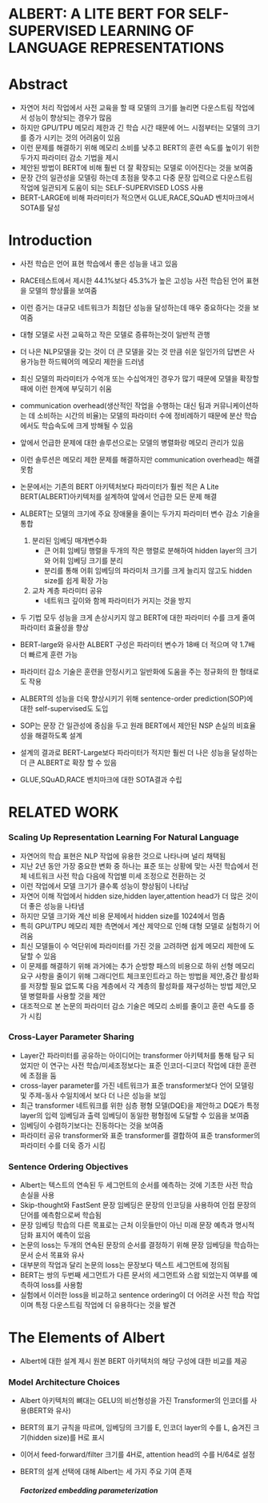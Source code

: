 # ALBERT: A LITE BERT FOR SELF-SUPERVISED LEARNING OF LANGUAGE REPRESENTATIONS

# Abstract
 - 자연어 처리 작업에서 사전 교육을 할 때 모델의 크기를 늘리면 다운스트림 작업에서 성능이 향상되는 경우가 많음
 - 하지만 GPU/TPU  메모리 제한과 긴 학습 시간 때문에 어느 시점부터는 모델의 크기를 증가 시키는 것의 어려움이 있음
 - 이런 문제를 해결하기 위해 메모리 소비를 낮추고 BERT의 훈련 속도를 높이기 위한 두가지 파라미터 감소 기법을 제시
 - 제안된 방법이 BERT에 비해 훨씬 더 잘 확장되는 모델로 이어진다는 것을 보여줌
 - 문장 간의 일관성을 모델링 하는데 초점을 맞추고 다중 문장 입력으로 다운스트림 작업에 일관되게 도움이 되는 SELF-SUPERVISED LOSS 사용
 - BERT-LARGE에 비해 파라미터가 적으면서 GLUE,RACE,SQuAD 벤치마크에서 SOTA를 달성

# Introduction
 - 사전 학습은 언어 표현 학습에서 좋은 성능을 내고 있음
 - RACE테스트에서 제시한 44.1%보다 45.3%가 높은 고성능 사전 학습된 언어 표현을 모델의 향상률을 보여줌 
 - 이런 증거는 대규모 네트워크가 최첨단 성능을 달성하는데 매우 중요하다는 것을 보여줌
 - 대형 모델로 사전 교육하고 작은 모델로 증류하는것이 일반적 관행
 - 더 나은 NLP모델을 갖는 것이 더 큰 모델을 갖는 것 만큼 쉬운 일인가의 답변은 사용가능한 하드웨어의 메모리 제한을 드러냄
 - 최신 모델의 파라미터가 수억개 또는 수십억개인 경우가 많기 때문에 모델을 확장할때에 이런 한계에 부딪히기 쉬움
 - communication overhead(생산적인 작업을 수행하는 대신 팀과 커뮤니케이션하는 데 소비하는 시간의 비율)는 모델의 파라미터 수에 정비례하기 때문에 분산 학습에서도 학습속도에 크게 방해될 수 있음
 - 앞에서 언급한 문제에 대한 솔루션으로는 모델의 병렬화랑 메모리 관리가 있음
 - 이런 솔루션은 메모리 제한 문제를 해결하지만 communication overhead는 해결 못함
 - 논문에서는 기존의 BERT 아키텍처보다 파라미터가 훨씬 적은 A Lite BERT(ALBERT)아키텍처를 설계하여 앞에서 언급한 모든 문제 해결
 - ALBERT는 모델의 크기에 주요 장애물을 줄이는 두가지 파라미터 변수 감소 기술을 통합
    1. 분리된 임베딩 매개변수화
       - 큰 어휘 임베딩 행렬을 두개의 작은 행렬로 분해하여 hidden layer의 크기와 어휘 임베딩 크기를 분리
       - 분리를 통해 어휘 임베딩의 파라미처 크기를 크게 늘리지 않고도 hidden size를 쉽게 확장 가능
    2. 교차 계층 파라미터 공유
       - 네트워크 깊이와 함께 파라미터가 커지는 것을 방지
 
 - 두 기법 모두 성능을 크게 손상시키지 않고 BERT에 대한 파라미터 수를 크게 줄여 파라미터 효율성을 향상
 - BERT-large와 유사한 ALBERT 구성은 파라미터 변수가 18배 더 적으며 약 1.7배 더 빠르게 훈련 가능
 - 파라미터 감소 기술은 훈련을 안정시키고 일반화에 도움을 주는 정규화의 한 형태로도 작용
 - ALBERT의 성능을 더욱 향상시키기 위해 sentence-order prediction(SOP)에 대한 self-supervised도 도입
 - SOP는 문장 간 일관성에 중심을 두고 원래 BERT에서 제안된 NSP 손실의 비효율성을 해결하도록 설계
 - 설계의 결과로 BERT-Large보다 파라미터가 적지만 훨씬 더 나은 성능을 달성하는 더 큰 ALBERT로 확장 할 수 있음
 - GLUE,SQuAD,RACE 벤치마크에 대한 SOTA결과 수립


# RELATED WORK

 <h3>Scaling Up Representation Learning For Natural Language</h3>
 
 - 자연어의 학습 표현은 NLP 작업에 유용한 것으로 나타나며 널리 채택됨
 - 지난 2년 동안 가장 중요한 변화 중 하나는 표준 또는 상황에 맞는 사전 학습에서 전체 네트워크 사전 학습 다음에 작업별 미세 조정으로 전환하는 것
 - 이런 작업에서 모델 크기가 클수록 성능이 향상됨이 나타남
 - 자연어 이해 작업에서 hidden size,hidden layer,attention head가 더 많은 것이 더 좋은 성능을 나타냄
 - 하지만 모델 크기와 계산 비용 문제에서 hidden size를 1024에서 멈춤
 - 특히 GPU/TPU 메모리 제한 측면에서 계산 제약으로 인해 대형 모델로 실험하기 어려움
 - 최신 모델들이 수 억단위에 파라미터를 가진 것을 고려하면 쉽게 메모리 제한에 도달할 수 있음
 - 이 문제를 해결하기 위해 과거에는 추가 순방향 패스의 비용으로 하위 선형 메모리 요구 사항을 줄이기 위해 그래디언트 체크포인트라고 하는 방법을 제안,중간 활성화를 저장할 필요 없도록 다음 계층에서 각 계층의 활성화를 재구성하는 방법 제안,모델 병렬화를 사용할 것을 제안
 - 대조적으로 본 논문의 파라미터 감소 기술은 메모리 소비를 줄이고 훈련 속도를 증가 시킴

 <h3>Cross-Layer Parameter Sharing</h3>
 
 - Layer간 파라미터를 공유하는 아이디어는 transformer 아키텍처를 통해 탐구 되었지만 이 연구는 사전 학습/미세조정보다는 표준 인코더-디코더 작업에 대한 훈련에 초점을 둠
 - cross-layer parameter를 가진 네트워크가 표준 transformer보다 언어 모델링 및 주제-동사 수일치에서 보다 더 나은 성능을 보임
 - 최근 transformer 네트워크를 위한 심층 평형 모델(DQE)을 제안하고 DQE가 특정 layer의 입력 임베딩과 출력 임베딩이 동일한 평형점에 도달할 수 있음을 보여줌
 - 임베딩이 수렴하기보다는 진동하다는 것을 보여줌
 - 파라미터 공유 transformer와 표준 transformer를 결합하여 표준 transformer의 파라미터 수를 더욱 증가 시킴

 <h3>Sentence Ordering Objectives</h3>
 
 - Albert는 텍스트의 연속된 두 세그먼트의 순서를 예측하는 것에 기초한 사전 학습 손실을 사용
 - Skip-thought와 FastSent 문장 임베딩은 문장의 인코딩을 사용하여 인접 문장의 단어를 예측함으로써 학습됨
 - 문장 임베딩 학습의 다른 목표로는 근처 이웃들만이 아닌 미래 문장 예측과 명시적 담화 표지어 예측이 있음
 - 논문의 loss는 두개의 연속된 문장의 순서를 결정하기 위해 문장 임베딩을 학습하는 문서 순서 목표와 유사
 - 대부분의 작업과 달리 논문의 loss는 문장보다 텍스트 세그먼트에 정의됨
 - BERT는 쌍의 두번째 세그먼트가 다른 문서의 세그먼트와 스왑 되었는지 여부를 예측하여 loss를 사용함
 - 실험에서 이러한 loss을 비교하고 sentence ordering이 더 어려운 사전 학습 작업이며 특정 다운스트림 작업에 더 유용하다는 것을 발견
 
# The Elements of Albert

 - Albert에 대한 설계 제시 원본 BERT 아키텍처의 해당 구성에 대한 비교를 제공

 <h3>Model Architecture Choices</h3>
  
  - Albert 아키텍처의 뼈대는 GELU의 비선형성을 가진 Transformer의 인코더를 사용(BERT와 유사)
  - BERT의 표기 규칙을 따르며, 임베딩의 크기를 E, 인코더 layer의 수를 L, 숨겨진 크기(hidden size)를 H로 표시
  - 이어서 feed-forward/filter 크기를 4H로, attention head의 수를 H/64로 설정
  - BERT의 설계 선택에 대해 Albert는 세 가지 주요 기여 존재

    <h5>Factorized embedding parameterization</h5>
 
 

